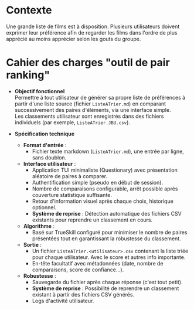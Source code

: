 # Contexte
Une grande liste de films est à disposition. Plusieurs utilisateurs doivent exprimer leur préférence afin de regarder les films dans l'ordre de plus apprécié au moins apprécier selon les gouts du groupe.


# Cahier des charges "outil de pair ranking"

- **Objectif fonctionnel**  
  Permettre à tout utilisateur de générer sa propre liste de préférences à partir d'une liste source (fichier `ListeATrier.md`) en comparant successivement des paires d'éléments, via une interface simple.  
  Les classements utilisateur sont enregistrés dans des fichiers individuels (par exemple, `ListeATrier.JBU.csv`).

- **Spécification technique**
  - **Format d'entrée** :  
    - Fichier texte markdown (`ListeATrier.md`), une entrée par ligne, sans doublon.
  - **Interface utilisateur** :  
    - Application TUI minimaliste (Questionary) avec présentation aléatoire de paires à comparer.
    - Authentification simple (pseudo en début de session).
    - Nombre de comparaisons configurable, arrêt possible après couverture statistique suffisante.
    - Retour d'information visuel après chaque choix, historique optionnel.
    - **Système de reprise** : Détection automatique des fichiers CSV existants pour reprendre un classement en cours.
  - **Algorithme** :
    - Basé sur TrueSkill configuré pour minimiser le nombre de paires présentées tout en garantissant la robustesse du classement.
  - **Sortie** :  
    - Un fichier `ListeATrier.<utilisateur>.csv` contenant la liste triée pour chaque utilisateur. Avec le score et autres info importante.
    - En-tête facultatif avec métadonnées (date, nombre de comparaisons, score de confiance…).
  - **Robustesse** :
    - Sauvegarde du fichier après chaque réponse (c'est tout petit).
    - **Système de reprise** : Possibilité de reprendre un classement existant à partir des fichiers CSV générés.
    - Logs d'activité utilisateur.
